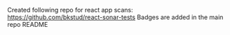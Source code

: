 Created following repo for react app scans: https://github.com/bkstud/react-sonar-tests
Badges are added in the main repo README
